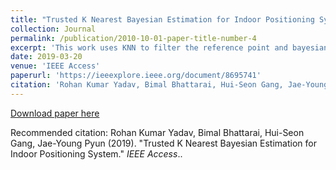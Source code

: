 ```yaml
---
title: "Trusted K Nearest Bayesian Estimation for Indoor Positioning System."
collection: Journal
permalink: /publication/2010-10-01-paper-title-number-4
excerpt: 'This work uses KNN to filter the reference point and bayesian estiamtion to calulate position. Then it is integrated to PDR based positioning using kalmanfilter.'
date: 2019-03-20
venue: 'IEEE Access'
paperurl: 'https://ieeexplore.ieee.org/document/8695741'
citation: 'Rohan Kumar Yadav, Bimal Bhattarai, Hui-Seon Gang, Jae-Young Pyun (2019). &quot;Trusted K Nearest Bayesian Estimation for Indoor Positioning System.&quot; <i>IEEE Access</i>.'
---
```


[Download paper here](https://ieeexplore.ieee.org/document/8695741)

Recommended citation: Rohan Kumar Yadav, Bimal Bhattarai, Hui-Seon Gang, Jae-Young Pyun (2019). "Trusted K Nearest Bayesian Estimation for Indoor Positioning System." <i>IEEE Access</i>..
